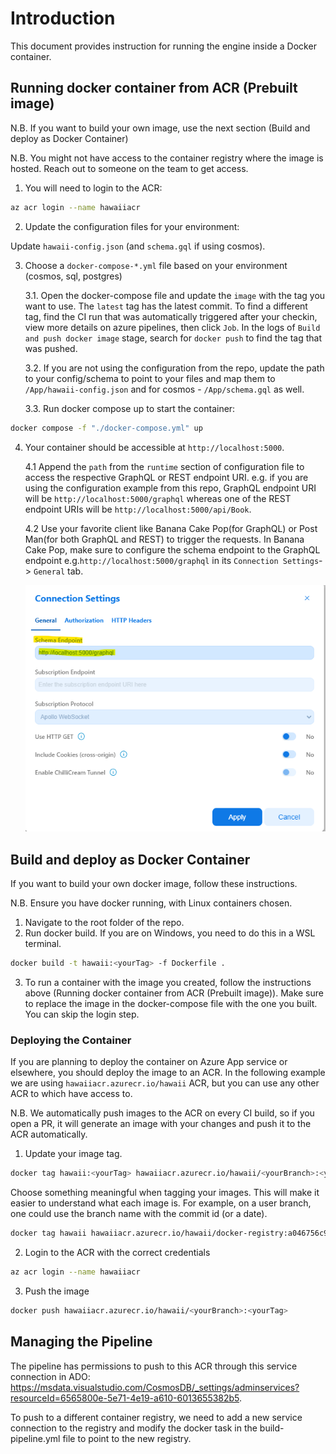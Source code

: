 # Introduction

This document provides instruction for running the engine inside a Docker container.

## Running docker container from ACR (Prebuilt image)

N.B. If you want to build your own image, use the next section (Build and deploy as Docker Container)

N.B. You might not have access to the container registry where the image is hosted. Reach out to someone on the team to get access.

1. You will need to login to the ACR:

```bash
az acr login --name hawaiiacr
```

2. Update the configuration files for your environment:

Update `hawaii-config.json` (and `schema.gql` if using cosmos).

3. Choose a `docker-compose-*.yml` file based on your environment (cosmos, sql, postgres)

    3.1. Open the docker-compose file and update the `image` with the tag you want to use. The `latest` tag has the latest commit.
        To find a different tag, find the CI run that was automatically triggered after your checkin, view more details on azure pipelines, then click `Job`.
        In the logs of `Build and push docker image` stage, search for `docker push` to find the tag that was pushed.

    3.2. If you are not using the configuration from the repo, update the path to your config/schema to point to your files and map them to `/App/hawaii-config.json` and for cosmos - `/App/schema.gql` as well.

    3.3. Run docker compose up to start the container:

```bash
docker compose -f "./docker-compose.yml" up
```

4. Your container should be accessible at `http://localhost:5000`. 

    4.1 Append the `path` from the `runtime` section of configuration file to access the respective GraphQL or REST endpoint URI.
    e.g. if you are using the configuration example from this repo, GraphQL endpoint URI will be `http://localhost:5000/graphql`
    whereas one of the REST endpoint URIs will be `http://localhost:5000/api/Book`.

    4.2 Use your favorite client like Banana Cake Pop(for GraphQL) or Post Man(for both GraphQL and REST) to trigger
    the requests. In Banana Cake Pop, make sure to configure the schema endpoint to the GraphQL endpoint
    e.g.`http://localhost:5000/graphql` in its `Connection Settings`-> `General` tab.

    ![Banana Cake Pop Connection Strings](BananaCakePopConnectionSettings.png)

## Build and deploy as Docker Container

If you want to build your own docker image, follow these instructions.

N.B. Ensure you have docker running, with Linux containers chosen.

1. Navigate to the root folder of the repo.
2. Run docker build. If you are on Windows, you need to do this in a WSL terminal.

```bash
docker build -t hawaii:<yourTag> -f Dockerfile .
```

3. To run a container with the image you created, follow the instructions above (Running docker container from ACR (Prebuilt image)). Make sure to replace the image in the docker-compose file with the one you built. You can skip the login step.

### Deploying the Container

If you are planning to deploy the container on Azure App service or elsewhere, you should deploy the image to an ACR.
In the following example we are using `hawaiiacr.azurecr.io/hawaii` ACR, but you can use any other ACR to which have access to.

N.B. We automatically push images to the ACR on every CI build, so if you open a PR, it will generate an image with your changes and push it to the ACR automatically.

1. Update your image tag.

```bash
docker tag hawaii:<yourTag> hawaiiacr.azurecr.io/hawaii/<yourBranch>:<yourTag>
```

Choose something meaningful when tagging your images. This will make it easier to understand what each image is.
For example, on a user branch, one could use the branch name with the commit id (or a date).

```bash
docker tag hawaii hawaiiacr.azurecr.io/hawaii/docker-registry:a046756c97d49347d0fc8584ecc5050029ed5840
```

2. Login to the ACR with the correct credentials

```bash
az acr login --name hawaiiacr
```

3. Push the image

```bash
docker push hawaiiacr.azurecr.io/hawaii/<yourBranch>:<yourTag>
```

## Managing the Pipeline

The pipeline has permissions to push to this ACR through this service connection in ADO: <https://msdata.visualstudio.com/CosmosDB/_settings/adminservices?resourceId=6565800e-5e71-4e19-a610-6013655382b5>.

To push to a different container registry, we need to add a new service connection to the registry and modify the docker task in the build-pipeline.yml file to point to the new registry.
